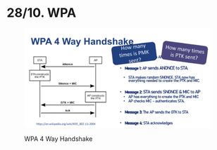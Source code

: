 # 28/10. WPA

<figure><img src="../../.gitbook/assets/image (1) (1) (1) (1) (1) (1).png" alt=""><figcaption><p>WPA 4 Way Handshake</p></figcaption></figure>

